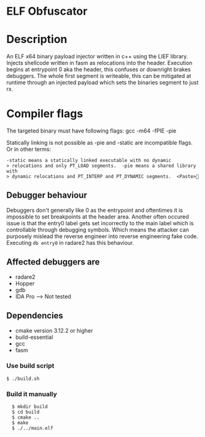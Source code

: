 ELF Obfuscator
================================================

# Description
An ELF x64 binary payload injector written in c++ using the LIEF library.
Injects shellcode written in fasm as relocations into the header.
Execution begins at entrypoint 0 aka the header, this confuses or downright brakes debuggers.
The whole first segment is writeable, this can be mitigated at runtime through an injected payload which sets the binaries segment to just rx.

# Compiler flags
The targeted binary must have following flags:
gcc -m64 -fPIE -pie

Statically linking is not possible as -pie and -static are incompatible flags.
Or in other terms:
```
-static means a statically linked executable with no dynamic
> relocations and only PT_LOAD segments.  -pie means a shared library with
> dynamic relocations and PT_INTERP and PT_DYNAMIC segments.  <Paste>
```

## Debugger behaviour
Debuggers don't generally like 0 as the entrypoint and oftentimes it is impossible to set breakpoints at the header area.
Another often occured issue is that the entry0 label gets set incorrectly to the main label which is controllable through debugging symbols.
Which means the attacker can purposely mislead the reverse engineer into reverse engineering fake code.
Executing `db entry0` in radare2 has this behaviour.


## Affected debuggers are
* radare2
* Hopper
* gdb
* IDA Pro --> Not tested

## Dependencies
* cmake
  version 3.12.2 or higher
* build-essential
* gcc
* fasm


### Use build script
`
    $ ./build.sh
`

### Build it manually
```
  $ mkdir build
  $ cd build
  $ cmake ..
  $ make
  $ ./../main.elf
```
